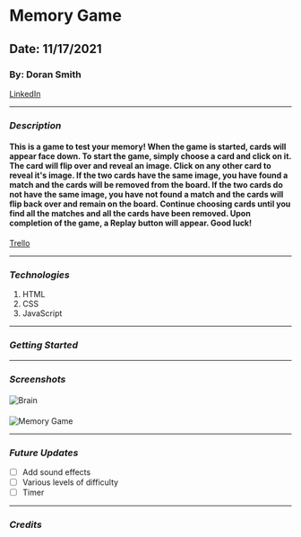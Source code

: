 # Memory Game
## Date: 11/17/2021
### By: Doran Smith
[LinkedIn](https://www.linkedin.com/in/doran-smith-66455414/)
***
### ***Description***
#### This is a game to test your memory! When the game is started, cards will appear face down. To start the game, simply choose a card and click on it. The card will flip over and reveal an image. Click on any other card to reveal it's image. If the two cards have the same image, you have found a match and the cards will be removed from the board. If the two cards do not have the same image, you have not found a match and the cards will flip back over and remain on the board. Continue choosing cards until you find all the matches and all the cards have been removed. Upon completion of the game, a Replay button will appear. Good luck!

[Trello](https://trello.com/b/UjG8hxKY/dorans-memory-game-project)
***
### ***Technologies***
1. HTML
2. CSS
3. JavaScript
***
### ***Getting Started***
***
<!-- not quite sure what to put here - is this what I need to do to get started on the project? or what the user would need to do to start playing the game? -->

### ***Screenshots***
#### 
![Brain](https://easyscienceforkids.com/wp-content/uploads/2018/04/Memory-facts-18-4-1-758x635.jpg)
#### 
![Memory Game](https://images.101.com/edbox/2019/06/28/memorygame0628.jpg)
<!-- I will replace the Memory Game picture with a picture of my own game once it's completed -->
***
### ***Future Updates***
- [ ] Add sound effects
- [ ] Various levels of difficulty
- [ ] Timer
***
### ***Credits***
<!-- /https://dev.to/codebubb/how-to-shuffle-an-array-in-javascript-2ikj -->